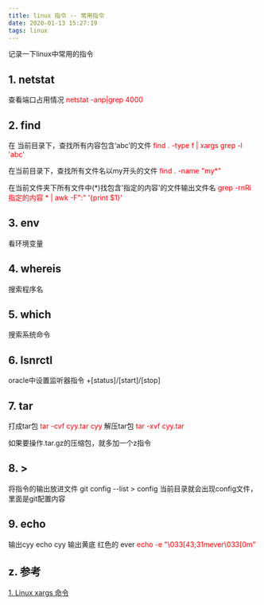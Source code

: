 ```yaml
---
title: linux 指令 -- 常用指令
date: 2020-01-13 15:27:19
tags: linux
---
```

记录一下linux中常用的指令
<!--more-->

## 1. netstat
查看端口占用情况
<font color=#FF0000> netstat -anp|grep 4000 </font>

## 2. find
在 当前目录下，查找所有内容包含‘abc’的文件
<font color=#FF0000> find . -type f | xargs grep -l 'abc' </font>

在当前目录下，查找所有文件名以my开头的文件
<font color=#FF0000> find . -name "my*" </font>

在当前文件夹下所有文件中(*)找包含'指定的内容'的文件输出文件名
<font color=#FF0000> grep -rnRi 指定的内容 * | awk -F":" '{print $1}' </font>

## 3. env
看环境变量

## 4. whereis
搜索程序名

## 5. which
搜索系统命令

## 6. lsnrctl
oracle中设置监听器指令 +[status]/[start]/[stop]

## 7. tar
打成tar包
<font color=#FF0000> tar -cvf cyy.tar cyy </font>
解压tar包
<font color=#FF0000> tar -xvf cyy.tar  </font>

如果要操作.tar.gz的压缩包，就多加一个z指令

## 8. >
将指令的输出放进文件
git config --list > config
当前目录就会出现config文件，里面是git配置内容

## 9. echo
输出cyy
echo cyy
输出黄底 红色的 ever
<font color=#FF0000> echo -e "\033[43;31mever\033[0m"  </font>


## z. 参考
[1. Linux xargs 命令](https://www.runoob.com/linux/linux-comm-xargs.html)
